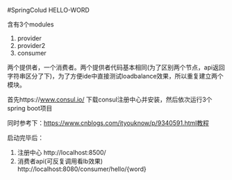 #SpringColud HELLO-WORD

含有3个modules
1. provider
2. provider2
3. consumer

两个提供者，一个消费者。两个提供者代码基本相同(为了区别两个节点，api返回字符串区分了下)，为了方便ide中直接测试loadbalance效果，所以重复建立两个模块。

首先https://www.consul.io/ 下载consul注册中心并安装，然后依次运行3个spring boot项目

同时参考下：https://www.cnblogs.com/ityouknow/p/9340591.html教程

启动完毕后：
1. 注册中心 http://localhost:8500/
2. 消费者api(可反复调用看lb效果) http://localhost:8080/consumer/hello/{word}


